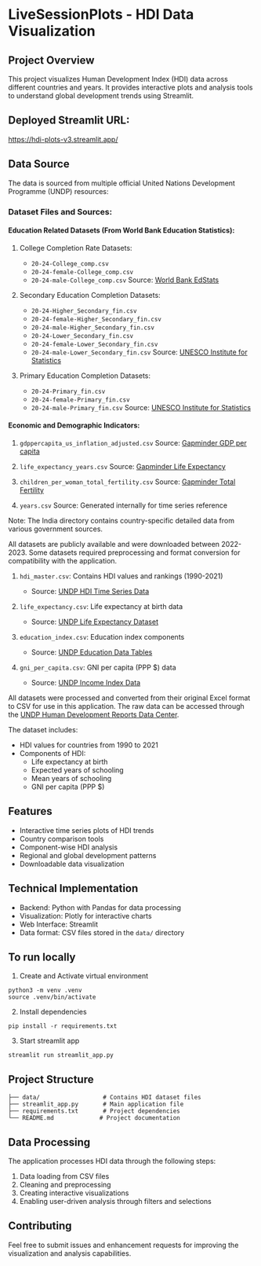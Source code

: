 # LiveSessionPlots - HDI Data Visualization

## Project Overview
This project visualizes Human Development Index (HDI) data across different countries and years. It provides interactive plots and analysis tools to understand global development trends using Streamlit.

## Deployed Streamlit URL:
https://hdi-plots-v3.streamlit.app/

## Data Source
The data is sourced from multiple official United Nations Development Programme (UNDP) resources:

### Dataset Files and Sources:

#### Education Related Datasets (From World Bank Education Statistics):
1. College Completion Rate Datasets:
   - `20-24-College_comp.csv`
   - `20-24-female-College_comp.csv`
   - `20-24-male-College_comp.csv`
   Source: [World Bank EdStats](https://databank.worldbank.org/source/education-statistics)

2. Secondary Education Completion Datasets:
   - `20-24-Higher_Secondary_fin.csv`
   - `20-24-female-Higher_Secondary_fin.csv`
   - `20-24-male-Higher_Secondary_fin.csv`
   - `20-24-Lower_Secondary_fin.csv`
   - `20-24-female-Lower_Secondary_fin.csv`
   - `20-24-male-Lower_Secondary_fin.csv`
   Source: [UNESCO Institute for Statistics](http://data.uis.unesco.org/)

3. Primary Education Completion Datasets:
   - `20-24-Primary_fin.csv`
   - `20-24-female-Primary_fin.csv`
   - `20-24-male-Primary_fin.csv`
   Source: [UNESCO Institute for Statistics](http://data.uis.unesco.org/)

#### Economic and Demographic Indicators:
1. `gdppercapita_us_inflation_adjusted.csv`
   Source: [Gapminder GDP per capita](https://www.gapminder.org/data/documentation/gd001/)

2. `life_expectancy_years.csv`
   Source: [Gapminder Life Expectancy](https://www.gapminder.org/data/documentation/gd004/)

3. `children_per_woman_total_fertility.csv`
   Source: [Gapminder Total Fertility](https://www.gapminder.org/data/documentation/gd008/)

4. `years.csv`
   Source: Generated internally for time series reference

Note: The India directory contains country-specific detailed data from various government sources.

All datasets are publicly available and were downloaded between 2022-2023. Some datasets required preprocessing and format conversion for compatibility with the application.

1. `hdi_master.csv`: Contains HDI values and rankings (1990-2021)
   - Source: [UNDP HDI Time Series Data](https://hdr.undp.org/sites/default/files/2021-22_HDR/HDR21-22_Statistical_Annex_HDI_Table.xlsx)

2. `life_expectancy.csv`: Life expectancy at birth data
   - Source: [UNDP Life Expectancy Dataset](https://hdr.undp.org/sites/default/files/2021-22_HDR/HDR21-22_Statistical_Annex_Life_Expectancy_Table.xlsx)

3. `education_index.csv`: Education index components
   - Source: [UNDP Education Data Tables](https://hdr.undp.org/sites/default/files/2021-22_HDR/HDR21-22_Statistical_Annex_Education_Table.xlsx)

4. `gni_per_capita.csv`: GNI per capita (PPP $) data
   - Source: [UNDP Income Index Data](https://hdr.undp.org/sites/default/files/2021-22_HDR/HDR21-22_Statistical_Annex_GNI_Table.xlsx)

All datasets were processed and converted from their original Excel format to CSV for use in this application. The raw data can be accessed through the [UNDP Human Development Reports Data Center](https://hdr.undp.org/data-center).

The dataset includes:
- HDI values for countries from 1990 to 2021
- Components of HDI:
  - Life expectancy at birth
  - Expected years of schooling
  - Mean years of schooling
  - GNI per capita (PPP $)

## Features
- Interactive time series plots of HDI trends
- Country comparison tools
- Component-wise HDI analysis
- Regional and global development patterns
- Downloadable data visualization

## Technical Implementation
- Backend: Python with Pandas for data processing
- Visualization: Plotly for interactive charts
- Web Interface: Streamlit
- Data format: CSV files stored in the `data/` directory

## To run locally

1. Create and Activate virtual environment
```
python3 -m venv .venv
source .venv/bin/activate
```

2. Install dependencies
```
pip install -r requirements.txt
```

3. Start streamlit app
```
streamlit run streamlit_app.py
```

## Project Structure
```
├── data/                  # Contains HDI dataset files
├── streamlit_app.py       # Main application file
├── requirements.txt       # Project dependencies
└── README.md             # Project documentation
```

## Data Processing
The application processes HDI data through the following steps:
1. Data loading from CSV files
2. Cleaning and preprocessing
3. Creating interactive visualizations
4. Enabling user-driven analysis through filters and selections

## Contributing
Feel free to submit issues and enhancement requests for improving the visualization and analysis capabilities.
